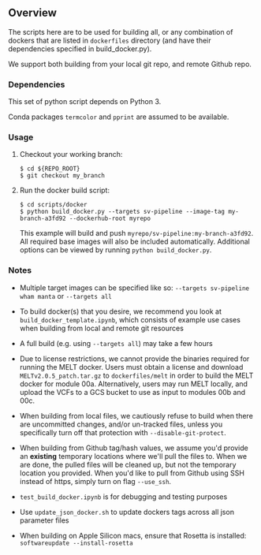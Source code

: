 ## Overview

The scripts here are to be used for building all, or any combination of dockers that are listed in `dockerfiles` directory
(and have their dependencies specified in build_docker.py).

We support both building from your local git repo, and remote Github repo.

### Dependencies
This set of python script depends on Python 3.

Conda packages `termcolor` and `pprint` are assumed to be available.

### Usage

1. Checkout your working branch:
    ```
    $ cd ${REPO_ROOT}
    $ git checkout my_branch
    ```

2. Run the docker build script:
    ```
    $ cd scripts/docker
    $ python build_docker.py --targets sv-pipeline --image-tag my-branch-a3fd92 --dockerhub-root myrepo 
    ```
    This example will build and push `myrepo/sv-pipeline:my-branch-a3fd92`. All required base images will 
    also be included automatically. Additional options can be viewed by running `python build_docker.py`.

### Notes

* Multiple target images can be specified like so: `--targets sv-pipeline wham manta` or `--targets all`

* To build docker(s) that you desire, we recommend you look at `build_docker_template.ipynb`, which consists of example use cases when building from local and remote git resources

* A full build (e.g. using `--targets all`) may take a few hours

* Due to license restrictions, we cannot provide the binaries required for running the MELT docker. Users must obtain a license and download `MELTv2.0.5_patch.tar.gz` to `dockerfiles/melt` in order to build the MELT docker for module 00a. Alternatively, users may run MELT locally, and upload the VCFs to a GCS bucket to use as input to modules 00b and 00c. 

* When building from local files, we cautiously refuse to build when there are uncommitted changes, and/or un-tracked files, unless you specifically turn off that protection with `--disable-git-protect`.

* When building from Github tag/hash values, we assume you'd provide an **existing** temporary locations where we'll pull the files to. When we are done, the pulled files will be cleaned up, but not the temporary location you provided. When you'd like to pull from Github using SSH instead of https, simply turn on flag `--use_ssh`.

* `test_build_docker.ipynb` is for debugging and testing purposes

* Use `update_json_docker.sh` to update dockers tags across all json parameter files

* When building on Apple Silicon macs, ensure that Rosetta is installed: `softwareupdate --install-rosetta`
